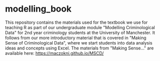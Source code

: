 # modelling_book

This repository contains the materials used for the textbook we use for teaching R as part of our undergraduate module "Modelling Criminological Data" for 2nd year criminology students at the University of Manchester. It follows from our more introductory material that is covered in "Making Sense of Criminological Data", where we start students into data analysis ideas and concepts using Excel. The materials from "Making Sense..." are available here: https://maczokni.github.io/MSCD/
